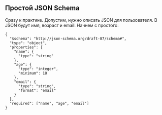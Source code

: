 

## Простой JSON Schema

Сразу к практике. Допустим, нужно описать JSON для пользователя. В JSON будут имя, возраст и email. Начнем с простого:

```
{
  "$schema": "http://json-schema.org/draft-07/schema#",
  "type": "object",
  "properties": {
    "name": {
      "type": "string"
    },
    "age": {
      "type": "integer",
      "minimum": 18
    },
    "email": {
      "type": "string",
      "format": "email"
    }
  },
  "required": ["name", "age", "email"]
}
```
